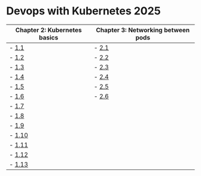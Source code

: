 # Devops with Kubernetes 2025

| Chapter 2: Kubernetes basics | Chapter 3: Networking between pods                                      |
|----------------------|-------------------------------------------------------------------------|
| - [1.1](https://github.com/PacoZG/devops-with-kubernetes-2025/tree/1.1)   | - [2.1](https://github.com/PacoZG/devops-with-kubernetes-2025/tree/2.1) |
| - [1.2](https://github.com/PacoZG/devops-with-kubernetes-2025/tree/1.2)   | - [2.2](https://github.com/PacoZG/devops-with-kubernetes-2025/tree/2.2) |
| - [1.3](https://github.com/PacoZG/devops-with-kubernetes-2025/tree/1.3)   | - [2.3](https://github.com/PacoZG/devops-with-kubernetes-2025/tree/2.3) |
| - [1.4](https://github.com/PacoZG/devops-with-kubernetes-2025/tree/1.4)   | - [2.4](https://github.com/PacoZG/devops-with-kubernetes-2025/tree/2.4) |
| - [1.5](https://github.com/PacoZG/devops-with-kubernetes-2025/tree/1.5)   | - [2.5](https://github.com/PacoZG/devops-with-kubernetes-2025/tree/2.5) |
| - [1.6](https://github.com/PacoZG/devops-with-kubernetes-2025/tree/1.6)   | - [2.6](https://github.com/PacoZG/devops-with-kubernetes-2025/tree/2.6) |
| - [1.7](https://github.com/PacoZG/devops-with-kubernetes-2025/tree/1.7)   |
| - [1.8](https://github.com/PacoZG/devops-with-kubernetes-2025/tree/1.8)   |
| - [1.9](https://github.com/PacoZG/devops-with-kubernetes-2025/tree/1.9)   |
| - [1.10](https://github.com/PacoZG/devops-with-kubernetes-2025/tree/1.10) |
| - [1.11](https://github.com/PacoZG/devops-with-kubernetes-2025/tree/1.11) |
| - [1.12](https://github.com/PacoZG/devops-with-kubernetes-2025/tree/1.12) |
| - [1.13](https://github.com/PacoZG/devops-with-kubernetes-2025/tree/1.13) |


